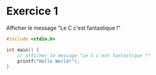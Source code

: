 # Exercice 1

Afficher le message "Le C c'est fantastique !"

```C runnable
#include <stdio.h>

int main() {
	// afficher le message "Le C c'est fantastique !"
	printf("Hello World!");
}

```

